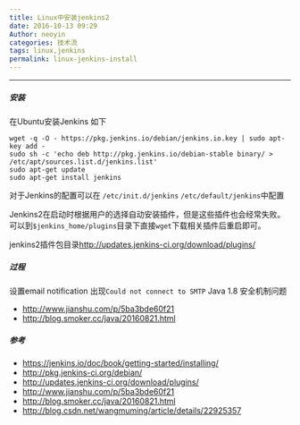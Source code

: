 ```yaml
---
title: Linux中安装jenkins2
date: 2016-10-13 09:29
Author: neoyin
categories: 技术流
tags: linux,jenkins
permalink: linux-jenkins-install
---
```


---

##### 安装

在Ubuntu安装Jenkins 如下
```
wget -q -O - https://pkg.jenkins.io/debian/jenkins.io.key | sudo apt-key add -
sudo sh -c 'echo deb http://pkg.jenkins.io/debian-stable binary/ > /etc/apt/sources.list.d/jenkins.list'
sudo apt-get update
sudo apt-get install jenkins
```
对于Jenkins的配置可以在 `/etc/init.d/jenkins`  `/etc/default/jenkins`中配置 

Jenkins2在启动时根据用户的选择自动安装插件，但是这些插件也会经常失败。
可以到`$jenkins_home/plugins`目录下直接`wget`下载相关插件后重启即可。 

jenkins2插件包目录<http://updates.jenkins-ci.org/download/plugins/>

##### 过程
设置email notification 出现`Could not connect to SMTP`
Java 1.8 安全机制问题
- <http://www.jianshu.com/p/5ba3bde60f21>
- <http://blog.smoker.cc/java/20160821.html>

##### 参考
- <https://jenkins.io/doc/book/getting-started/installing/>
- <http://pkg.jenkins-ci.org/debian/>
- <http://updates.jenkins-ci.org/download/plugins/>
- <http://www.jianshu.com/p/5ba3bde60f21>
- <http://blog.smoker.cc/java/20160821.html>
- <http://blog.csdn.net/wangmuming/article/details/22925357>